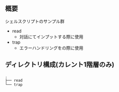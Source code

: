 ## 概要
シェルスクリプトのサンプル群
- read
  - 対話にてインプットする際に使用
- trap
  - エラーハンドリングをの際に使用

## ディレクトリ構成(カレント1階層のみ)
```
.
├── read
└── trap
```